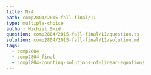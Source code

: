 ```yaml
---
title: N/A
path: comp2804/2015-fall-final/11
type: multiple-choice
author: Michiel Smid
question: comp2804/2015-fall-final/11/question.ts
solution: comp2804/2015-fall-final/11/solution.md
tags:
  - comp2804
  - comp2804-final
  - comp2804-counting-solutions-of-linear-equations
---
```

